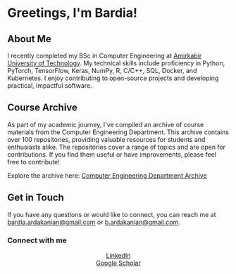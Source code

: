 # Greetings, I'm Bardia!

## About Me
I recently completed my BSc in Computer Engineering at [Amirkabir University of Technology](https://aut.ac.ir/en). My technical skills include proficiency in Python, PyTorch, TensorFlow, Keras, NumPy, R, C/C++, SQL, Docker, and Kubernetes. I enjoy contributing to open-source projects and developing practical, impactful software.

## Course Archive
As part of my academic journey, I've compiled an archive of course materials from the Computer Engineering Department. This archive contains over 100 repositories, providing valuable resources for students and enthusiasts alike. The repositories cover a range of topics and are open for contributions. If you find them useful or have improvements, please feel free to contribute!

Explore the archive here: [Computer Engineering Department Archive](https://github.com/Computer-Engineering-Department-Archive)

## Get in Touch
If you have any questions or would like to connect, you can reach me at bardia.ardakanian@gmail.com or b.ardakanian@gmail.com.

### Connect with me  
<div align="center">
<a href="https://www.linkedin.com/in/bardia-ardakanian-9600ab191" target="_blank">
LinkedIn
</a>  
</div>

<div align="center">
<a href="https://scholar.google.ca/citations?view_op=list_works&hl=en&hl=en&user=DGQAXGMAAAAJ" target="_blank">
  Google Scholar
</a>
</div>
